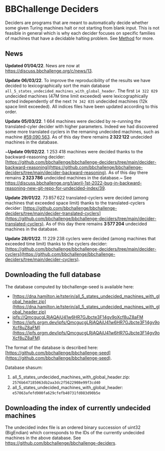 # BBChallenge Deciders

Deciders are programs that are meant to automatically decide whether some given Turing machines halt or not starting from blank input. This is not feasible in general which is why each decider focuses on specific families of machines that have a decidable halting problem. See [Method](https://bbchallenge.org/method#deciders) for more.

## News

**Updated 01/04/22**. News are now at https://discuss.bbchallenge.org/c/news/13. 

**Update 06/03/22**. To improve the reproducibility of the results we have decided to lexicographically sort the main database `all_5_states_undecided_machines_with_global_header`. The first `14 322 029` undecided machines (47M time limit exceeded) were lexicographically sorted independently of the next `74 342 035` undecided machines (12k space limit exceeded). All indices files have been updated according to this order.

**Update 05/03/22**. 1 664 machines were decided by re-running the translated-cyler decider with higher parameters. Indeed we had discovered some more translated cyclers in the remaning undecided machines, such as machine [#59,090,563](https://bbchallenge.org/59090563). As of this day there remains **2 322 122** undecided machines in the database.

~**Update 09/02/22**. 1 253 418 machines were decided thanks to the backward-reasoning decider:
[https://github.com/bbchallenge/bbchallenge-deciders/tree/main/decider-backward-reasoning](https://github.com/bbchallenge/bbchallenge-deciders/tree/main/decider-backward-reasoning). As of this day there remains **2 323 786** undecided machines in the database.~ See https://discuss.bbchallenge.org/t/april-1st-2022-bug-in-backward-reasoning-new-git-repo-for-undecided-index/39.

**Update 29/01/22**. 73 857 622 translated-cyclers were decided (among machines that exceeded space limit) thanks to the translated-cyclers decider:
[https://github.com/bbchallenge/bbchallenge-deciders/tree/main/decider-translated-cyclers](https://github.com/bbchallenge/bbchallenge-deciders/tree/main/decider-translated-cyclers). As of this day there remains **3 577 204** undecided machines in the database.

**Update 28/01/22**. 11 229 238 cyclers were decided (among machines that exceeded time limit) thanks to the cyclers decider: [https://github.com/bbchallenge/bbchallenge-deciders/tree/main/decider-cyclers](https://github.com/bbchallenge/bbchallenge-deciders/tree/main/decider-cyclers).


## Downloading the full database

The database computed by bbchallenge-seed is available here:

- [https://dna.hamilton.ie/tsterin/all_5_states_undecided_machines_with_global_header.zip](https://dna.hamilton.ie/tsterin/all_5_states_undecided_machines_with_global_header.zip)
- [ipfs://QmcgucgLRjAQAjU41w6HR7GJbcte3F14gv9oXcf8uZ8aFM](ipfs://QmcgucgLRjAQAjU41w6HR7GJbcte3F14gv9oXcf8uZ8aFM)
- [https://ipfs.prgm.dev/ipfs/QmcgucgLRjAQAjU41w6HR7GJbcte3F14gv9oXcf8uZ8aFM](https://ipfs.prgm.dev/ipfs/QmcgucgLRjAQAjU41w6HR7GJbcte3F14gv9oXcf8uZ8aFM)

The format of the database is described here: [https://github.com/bbchallenge/bbchallenge-seed](https://github.com/bbchallenge/bbchallenge-seed).

Database shasum: 
  1. all_5_states_undecided_machines_with_global_header.zip: `2576b647185063db2aa3dc2f5622908e99f3cd40`
  2. all_5_states_undecided_machines_with_global_header: `e57063afefd900fa629cfefb40731fd083d90b5e`
  
## Downloading the index of currently undecided machines

The undecided index file is an ordered binary succession of uint32 (BigEndian) which corresponds to the IDs of the currently undecided machines in the above database. See https://github.com/bbchallenge/bbchallenge-deciders.
